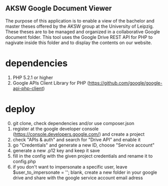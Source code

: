 ## AKSW Google Document Viewer ##

The purpose of this application is to enable a view of the bachelor and master theses offered by the AKSW group at the University of Leipzig.
These theses are to be managed and organized in a collaborative Google document folder. This tool uses the Google Drive REST API for PHP to nagivate inside this folder and to display the contents on our website.

# dependencies #

1. PHP 5.2.1 or higher
2. Google APIs Client Library for PHP (https://github.com/google/google-api-php-client)

# deploy #

0. git clone, check dependencies and/or use composer.json
1. register at the google developer console (https://console.developers.google.com/) and create a project
2. check "APIs & auth" and search for "Drive API" and enable it
3. go "Credentials" and generate a new ID, choose "Service account"
4. generate a new .p12 key and keep it save
5. fill in the config with the given project credentials and rename it to config.php
6. if you don't want to impersonate a specific user, leave $user_to_impersonate = ''; blank, create a new folder in your google drive and share with the google service account email adress

